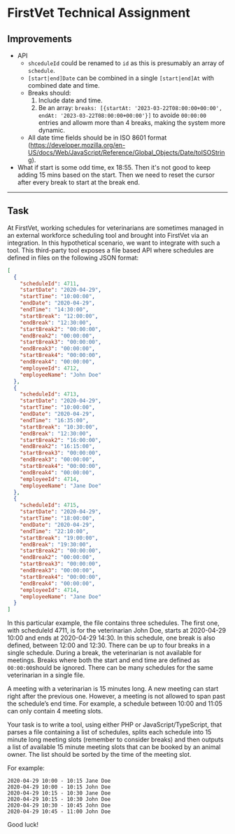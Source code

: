 # FirstVet Technical Assignment

## Improvements

- API
  - `shceduleId` could be renamed to `id` as this is presumably an array of `schedule`.
  - `[start|end]Date` can be combined in a single `[start|end]At` with combined date and time.
  - Breaks should:
    1. Include date and time.
    2. Be an array: `breaks: [{startAt: '2023-03-22T08:00:00+00:00', endAt: '2023-03-22T08:00:00+00:00'}]` to avoide `00:00:00` entries and allowm more than 4 breaks, making the system more dynamic.
  - All date time fields should be in ISO 8601 format (https://developer.mozilla.org/en-US/docs/Web/JavaScript/Reference/Global_Objects/Date/toISOString).
- What if start is some odd time, ex 18:55. Then it's not good to keep adding 15 mins based on the start. Then we need to reset the cursor after every break to start at the break end.

---

## Task

At FirstVet, working schedules for veterinarians are sometimes managed in an external workforce scheduling tool and brought into FirstVet via an integration.
In this hypothetical scenario, we want to integrate with such a tool. This third-party tool exposes a file based API where schedules are defined in files on the following JSON format:

```json
[
  {
    "scheduleId": 4711,
    "startDate": "2020-04-29",
    "startTime": "10:00:00",
    "endDate": "2020-04-29",
    "endTime": "14:30:00",
    "startBreak": "12:00:00",
    "endBreak": "12:30:00",
    "startBreak2": "00:00:00",
    "endBreak2": "00:00:00",
    "startBreak3": "00:00:00",
    "endBreak3": "00:00:00",
    "startBreak4": "00:00:00",
    "endBreak4": "00:00:00",
    "employeeId": 4712,
    "employeeName": "John Doe"
  },
  {
    "scheduleId": 4713,
    "startDate": "2020-04-29",
    "startTime": "10:00:00",
    "endDate": "2020-04-29",
    "endTime": "16:35:00",
    "startBreak": "10:30:00",
    "endBreak": "12:30:00",
    "startBreak2": "16:00:00",
    "endBreak2": "16:15:00",
    "startBreak3": "00:00:00",
    "endBreak3": "00:00:00",
    "startBreak4": "00:00:00",
    "endBreak4": "00:00:00",
    "employeeId": 4714,
    "employeeName": "Jane Doe"
  },
  {
    "scheduleId": 4715,
    "startDate": "2020-04-29",
    "startTime": "18:00:00",
    "endDate": "2020-04-29",
    "endTime": "22:10:00",
    "startBreak": "19:00:00",
    "endBreak": "19:30:00",
    "startBreak2": "00:00:00",
    "endBreak2": "00:00:00",
    "startBreak3": "00:00:00",
    "endBreak3": "00:00:00",
    "startBreak4": "00:00:00",
    "endBreak4": "00:00:00",
    "employeeId": 4714,
    "employeeName": "Jane Doe"
  }
]
```

In this particular example, the file contains three schedules. The first one, with scheduleId 4711, is for the veterinarian John Doe, starts at 2020-04-29 10:00 and ends at 2020-04-29 14:30. In this schedule, one break is also defined, between 12:00 and 12:30. There can be up to four breaks in a single schedule. During a break, the veterinarian is not available for meetings. Breaks where both the start and end time are defined as `00:00:00`should be ignored. There can be many schedules for the same veterinarian in a single file.

A meeting with a veterinarian is 15 minutes long. A new meeting can start right after the previous one. However, a meeting is not allowed to span past the schedule’s end time. For example, a schedule between 10:00 and 11:05 can only contain 4 meeting slots.

Your task is to write a tool, using either PHP or JavaScript/TypeScript, that parses a file containing a list of schedules, splits each schedule into 15 minute long meeting slots (remember to consider breaks) and then outputs a list of available 15 minute meeting slots that can be booked by an animal owner. The list should be sorted by the time of the meeting slot.

For example:

```
2020-04-29 10:00 - 10:15 Jane Doe
2020-04-29 10:00 - 10:15 John Doe
2020-04-29 10:15 - 10:30 Jane Doe
2020-04-29 10:15 - 10:30 John Doe
2020-04-29 10:30 - 10:45 John Doe
2020-04-29 10:45 - 11:00 John Doe
```

Good luck!
